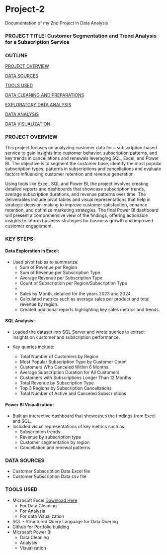 # Project-2
Documentation of my 2nd Project in Data Analysis

### PROJECT TITLE: Customer Segmentation and Trend Analysis for a Subscription Service

### OUTLINE
[PROJECT OVERVIEW](#project-overview)

[DATA SOURCES](#data-sources)

[TOOLS USED](#tools-used)

[DATA CLEANING AND PREPARATIONS](#data-cleaning-and-preparations)

[EXPLORATORY DATA ANALYSIS](#exploratory-data-analysis)

[DATA ANALYSIS](#data-analysis)

[DATA VISUALIZATION](#data-visualization)

### PROJECT OVERVIEW
This project focuses on analyzing customer data for a subscription-based service to gain insights into customer behavior, subscription patterns, and key trends in cancellations and renewals leveraging SQL, Excel, and Power BI. The objective is to segment the customer base, identify the most popular subscription types, patterns in subscriptions and cancellations and evaluate factors influencing customer retention and revenue generation.

Using tools like Excel, SQL and Power BI, the project involves creating detailed reports and dashboards that showcase subscription trends, average subscription durations, and revenue patterns over time. The deliverables include pivot tables and visual representations that help in strategic decision-making to improve customer satisfaction, enhance retention, and optimize marketing strategies. The final Power BI dashboard will present a comprehensive view of the findings, offering actionable insights to inform business strategies for business growth and improved customer engagement.

### KEY STEPS:

#### Data Exploration in Excel:
  -  Used pivot tables to summarize:
        -  Sum of Revenue per Region
        -  Sum of Revenue per Subscription Type
        -  Average Revenue per Subscription Type
        -  Count of Subscription per Region/Subscription Type
        -  
        -  Sales by Month, detailed for the years 2023 and 2024
        -  Calculated metrics such as average sales per product and total revenue by region.
        -  Created additional reports highlighting key sales metrics and trends.

#### SQL Analysis:
  -  Loaded the dataset into SQL Server and wrote queries to extract insights on customer and subscription performance.
  -  Key queries include:

        -  Total Number of Customers by Region
        -  Most Popular Subscription Type by Customer Count
        -  Customers Who Canceled Within 6 Months
        -  Average Subscription Duration for All Customers
        -  Customers with Subscriptions Longer Than 12 Months
        -  Total Revenue by Subscription Type
        -  Top 3 Regions by Subscription Cancellations
        -  Total Number of Active and Canceled Subscriptions

#### Power BI Visualization:
  -  Built an interactive dashboard that showcases the findings from Excel and SQL.
  -  Included visual representations of key metrics such as:
        -  Subscription trends
        -  Revenue by subscription type
        -  Customer segmentation by region
        -  Cancellation and renewal patterns

 ### DATA SOURCES
   -  Customer Subscription Data Excel file
   -  Customer Subscription Data csv file

 ### TOOLS USED
   -   Microsoft Excel [Download Here](https://www.microsoft.com)
          - For Data Cleaning
          - For Analysis
          - For data Visualization
   -   SQL - Structured Query Language for Data Quering
   -   Github for Portfolio building
   -   Microsoft Power BI
          - Data Cleaning
          - Analysis
          - Visualization


